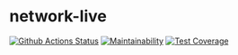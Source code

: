# network-live

[![Github Actions Status](https://github.com/RamilAlbakov/network-live/workflows/network-live-CI/badge.svg)](https://github.com/RamilAlbakov/network-live/actions)
[![Maintainability](https://api.codeclimate.com/v1/badges/9c1a3e9b8e41a356d53a/maintainability)](https://codeclimate.com/github/RamilAlbakov/network-live/maintainability)
[![Test Coverage](https://api.codeclimate.com/v1/badges/9c1a3e9b8e41a356d53a/test_coverage)](https://codeclimate.com/github/RamilAlbakov/network-live/test_coverage)